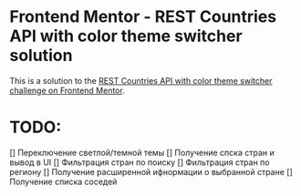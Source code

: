 # Frontend Mentor - REST Countries API with color theme switcher solution

This is a solution to the [REST Countries API with color theme switcher challenge on Frontend Mentor](https://www.frontendmentor.io/challenges/rest-countries-api-with-color-theme-switcher-5cacc469fec04111f7b848ca).

# TODO:
[] Переключение светлой/темной темы
[] Получение спска стран и вывод в UI
[] Фильтрация стран по поиску
[] Фильтрация стран по региону
[] Получение расширенной ифнормации о выбранной стране
[] Получение списка соседей

